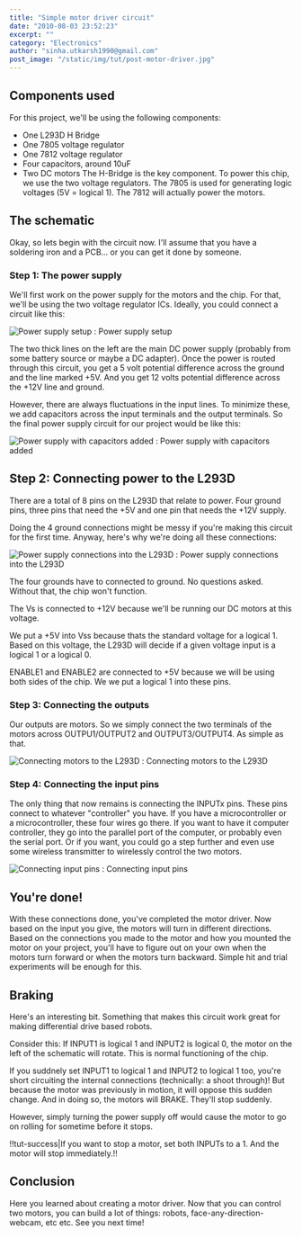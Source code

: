 ```yaml
---
title: "Simple motor driver circuit"
date: "2010-08-03 23:52:23"
excerpt: ""
category: "Electronics"
author: "sinha.utkarsh1990@gmail.com"
post_image: "/static/img/tut/post-motor-driver.jpg"
---
```



## Components used

For this project, we'll be using the following components: 

  * One L293D H Bridge
  * One 7805 voltage regulator
  * One 7812 voltage regulator
  * Four capacitors, around 10uF
  * Two DC motors
The H-Bridge is the key component. To power this chip, we use the two voltage regulators. The 7805 is used for generating logic voltages (5V = logical 1). The 7812 will actually power the motors. 

## The schematic

Okay, so lets begin with the circuit now. I'll assume that you have a soldering iron and a PCB... or you can get it done by someone. 

### Step 1: The power supply

We'll first work on the power supply for the motors and the chip. For that, we'll be using the two voltage regulator ICs. Ideally, you could connect a circuit like this:

![Power supply setup](/static/img/tut/l293d_power_supply.gif)
: Power supply setup

The two thick lines on the left are the main DC power supply (probably from some battery source or maybe a DC adapter). Once the power is routed through this circuit, you get a 5 volt potential difference across the ground and the line marked +5V. And you get 12 volts potential difference across the +12V line and ground.

However, there are always fluctuations in the input lines. To minimize these, we add capacitors across the input terminals and the output terminals. So the final power supply circuit for our project would be like this:

![Power supply with capacitors added](/static/img/tut/l293d_power_supply_caps.gif)
: Power supply with capacitors added

## Step 2: Connecting power to the L293D

There are a total of 8 pins on the L293D that relate to power. Four ground pins, three pins that need the +5V and one pin that needs the +12V supply.

Doing the 4 ground connections might be messy if you're making this circuit for the first time. Anyway, here's why we're doing all these connections: 

![Power supply connections into the L293D](/static/img/tut/l293d_power_connections.gif)
: Power supply connections into the L293D

The four grounds have to connected to ground. No questions asked. Without that, the chip won't function.

The Vs is connected to +12V because we'll be running our DC motors at this voltage.

We put a +5V into Vss because thats the standard voltage for a logical 1. Based on this voltage, the L293D will decide if a given voltage input is a logical 1 or a logical 0.

ENABLE1 and ENABLE2 are connected to +5V because we will be using both sides of the chip. We we put a logical 1 into these pins. 

### Step 3: Connecting the outputs

Our outputs are motors. So we simply connect the two terminals of the motors across OUTPU1/OUTPUT2 and OUTPUT3/OUTPUT4. As simple as that.

![Connecting motors to the L293D](/static/img/tut/l293d_motor_connections.gif)
: Connecting motors to the L293D

### Step 4: Connecting the input pins

The only thing that now remains is connecting the INPUTx pins. These pins connect to whatever "controller" you have. If you have a microcontroller or a microcontroller, these four wires go there. If you want to have it computer controller, they go into the parallel port of the computer, or probably even the serial port. Or if you want, you could go a step further and even use some wireless transmitter to wirelessly control the two motors.

![Connecting input pins](/static/img/tut/l293d_input_connections.gif)
: Connecting input pins

## You're done!

With these connections done, you've completed the motor driver. Now based on the input you give, the motors will turn in different directions. Based on the connections you made to the motor and how you mounted the motor on your project, you'll have to figure out on your own when the motors turn forward or when the motors turn backward. Simple hit and trial experiments will be enough for this. 

## Braking

Here's an interesting bit. Something that makes this circuit work great for making differential drive based robots.

Consider this: If INPUT1 is logical 1 and INPUT2 is logical 0, the motor on the left of the schematic will rotate. This is normal functioning of the chip.

If you suddnely set INPUT1 to logical 1 and INPUT2 to logical 1 too, you're short circuiting the internal connections (technically: a shoot through)! But because the motor was previously in motion, it will oppose this sudden change. And in doing so, the motors will BRAKE. They'll stop suddenly.

However, simply turning the power supply off would cause the motor to go on rolling for sometime before it stops.

!!tut-success|If you want to stop a motor, set both INPUTs to a 1. And the motor will stop immediately.!!

## Conclusion

Here you learned about creating a motor driver. Now that you can control two motors, you can build a lot of things: robots, face-any-direction-webcam, etc etc. See you next time!

